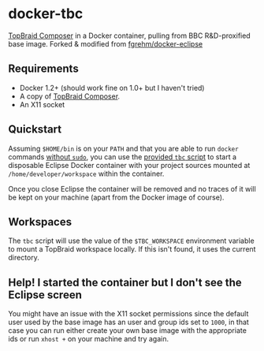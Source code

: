 # docker-tbc

[TopBraid Composer](http://www.topquadrant.com/downloads/topbraid-composer-install/) in a Docker container, pulling from BBC R&D-proxified base image. Forked & modified from [fgrehm/docker-eclipse](https://github.com/fgrehm/docker-eclipse)

## Requirements

* Docker 1.2+ (should work fine on 1.0+ but I haven't tried)
* A copy of [TopBraid Composer](http://www.topquadrant.com/downloads/topbraid-composer-install/).
* An X11 socket

## Quickstart

Assuming `$HOME/bin` is on your `PATH` and that you are able to run `docker`
commands [without `sudo`](http://docs.docker.io/installation/ubuntulinux/#giving-non-root-access),
you can use the [provided `tbc` script](eclipse) to start a disposable
Eclipse Docker container with your project sources mounted at `/home/developer/workspace`
within the container.

Once you close Eclipse the container will be removed and no traces of it will be
kept on your machine (apart from the Docker image of course).

## Workspaces

The `tbc` script will use the value of the `$TBC_WORKSPACE` environment variable to mount a TopBraid workspace locally. If this isn't found, it uses the current directory. 

## Help! I started the container but I don't see the Eclipse screen

You might have an issue with the X11 socket permissions since the default user
used by the base image has an user and group ids set to `1000`, in that case
you can run either create your own base image with the appropriate ids or run
`xhost +` on your machine and try again.
